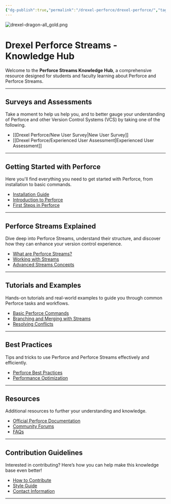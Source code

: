 ```yaml
---
{"dg-publish":true,"permalink":"/drexel-perforce/drexel-perforce/","tags":["gardenEntry"]}
---
```



![drexel-dragon-all_gold.png](/img/user/Drexel%20Perforce/drexel-dragon-all_gold.png)
# Drexel Perforce Streams - Knowledge Hub

Welcome to the **Perforce Streams Knowledge Hub**, a comprehensive resource designed for students and faculty learning about Perforce and Perforce Streams. 

---
## Surveys and Assessments

Take a moment to help us help you, and to better gauge your understanding of Perforce and other Version Control Systems (VCS) by taking one of the following.

- [[Drexel Perforce/New User Survey\|New User Survey]]
- [[Drexel Perforce/Experienced User Assessment\|Experienced User Assessment]]

---
## Getting Started with Perforce

Here you'll find everything you need to get started with Perforce, from installation to basic commands.

- [Installation Guide](/installation.md)
- [Introduction to Perforce](/basic-concepts.md)
- [First Steps in Perforce](/first-steps.md)

---

## Perforce Streams Explained

Dive deep into Perforce Streams, understand their structure, and discover how they can enhance your version control experience.

- [What are Perforce Streams?](/streams-intro.md)
- [Working with Streams](/working-with-streams.md)
- [Advanced Streams Concepts](/advanced-streams.md)

---

## Tutorials and Examples

Hands-on tutorials and real-world examples to guide you through common Perforce tasks and workflows.

- [Basic Perforce Commands](/basic-commands.md)
- [Branching and Merging with Streams](/branching-merging.md)
- [Resolving Conflicts](/conflict-resolution.md)

---

## Best Practices

Tips and tricks to use Perforce and Perforce Streams effectively and efficiently.

- [Perforce Best Practices](/best-practices.md)
- [Performance Optimization](/performance-optimization.md)

---

## Resources

Additional resources to further your understanding and knowledge.

- [Official Perforce Documentation](https://www.perforce.com/manuals/)
- [Community Forums](https://forums.perforce.com/)
- [FAQs](/faqs.md)

---

## Contribution Guidelines

Interested in contributing? Here’s how you can help make this knowledge base even better!

- [How to Contribute](/contributing.md)
- [Style Guide](/style-guide.md)
- [Contact Information](/contact.md)

---
